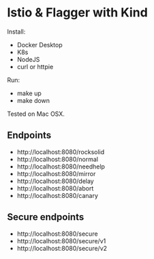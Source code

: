 # Istio & Flagger with Kind

Install:

- Docker Desktop
- K8s
- NodeJS
- curl or httpie

Run:
- make up
- make down

Tested on Mac OSX.

## Endpoints

- http://localhost:8080/rocksolid
- http://localhost:8080/normal
- http://localhost:8080/needhelp
- http://localhost:8080/mirror
- http://localhost:8080/delay
- http://localhost:8080/abort
- http://localhost:8080/canary

## Secure endpoints

- http://localhost:8080/secure
- http://localhost:8080/secure/v1
- http://localhost:8080/secure/v2
